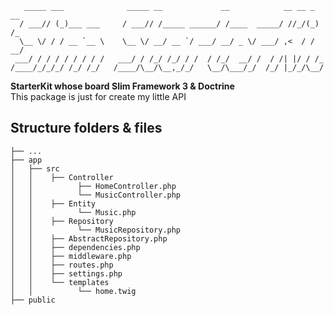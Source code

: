 ```
   _____ ___              _____ __             __            __ __ _ __
  / ___// (_)___ ___     / ___// /_____ ______/ /____  _____/ //_/(_) /_
  \__ \/ / / __ `__ \    \__ \/ __/ __ `/ ___/ __/ _ \/ ___/ ,<  / / __/
 ___/ / / / / / / / /   ___/ / /_/ /_/ / /  / /_/  __/ /  / /| |/ / /_  
/____/_/_/_/ /_/ /_/   /____/\__/\__,_/_/   \__/\___/_/  /_/ |_/_/\__/  
```

**StarterKit whose board Slim Framework 3 & Doctrine**  
This package is just for create my little API

## Structure folders & files

```
├── ...
├── app
│   ├── src
│   │    ├── Controller
│   │          ├── HomeController.php
│   │          └── MusicController.php
│   │    ├── Entity
│   │          └── Music.php
│   │    ├── Repository
│   │          └── MusicRepository.php
│   │    ├── AbstractRepository.php
│   │    ├── dependencies.php
│   │    ├── middleware.php
│   │    ├── routes.php
│   │    ├── settings.php
│   │    └── templates
│   │          └── home.twig
├── public
```
